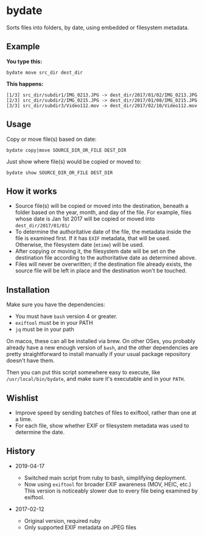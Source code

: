 # bydate

Sorts files into folders, by date, using embedded or filesystem metadata.

## Example

**You type this:**

```
bydate move src_dir dest_dir
```

**This happens:**

```
[1/3] src_dir/subdir1/IMG_0213.JPG -> dest_dir/2017/01/02/IMG_0213.JPG
[2/3] src_dir/subdir2/IMG_0215.JPG -> dest_dir/2017/01/08/IMG_0215.JPG
[3/3] src_dir/subdir3/Video112.mov -> dest_dir/2017/02/10/Video112.mov
```

## Usage

Copy or move file(s) based on date:

```
bydate copy|move SOURCE_DIR_OR_FILE DEST_DIR
```

Just show where file(s) would be copied or moved to:

```
bydate show SOURCE_DIR_OR_FILE DEST_DIR
```

## How it works

* Source file(s) will be copied or moved into the destination,
  beneath a folder based on the year, month, and day of the file.
  For example, files whose date is Jan 1st 2017 will be copied or moved
  into `dest_dir/2017/01/01/`
* To determine the authoritative date of the file, the metadata inside
  the file is examined first. If it has `EXIF` metadata, that will be used.
  Otherwise, the filesystem date (`mtime`) will be used.
* After copying or moving it, the filesystem date will be set
  on the destination file according to the authoritative date as
  determined above.
* Files will never be overwritten; if the destination file already
  exists, the source file will be left in place and the destination
  won't be touched.

## Installation

Make sure you have the dependencies:

* You must have `bash` version 4 or greater.
* `exiftool` must be in your PATH
* `jq` must be in your path

On macos, these can all be installed via brew. On other OSes, you
probably already have a new enough version of `bash`, and the
other dependencies are pretty straightforward to install manually
if your usual package repository doesn't have them.

Then you can put this script somewhere easy to execute, like
`/usr/local/bin/bydate`, and make sure it's executable and in your
`PATH`.

## Wishlist

* Improve speed by sending batches of files to exiftool, rather
  than one at a time.
* For each file, show whether EXIF or filesystem metadata was used
  to determine the date.

## History

* 2019-04-17
  - Switched main script from ruby to bash, simplifying deployment.
  - Now using `exiftool` for broader EXIF awareness (MOV, HEIC, etc.)
    This version is noticeably slower due to every file being
    examined by exiftool.

* 2017-02-12
  - Original version, required ruby
  - Only supported EXIF metadata on JPEG files

